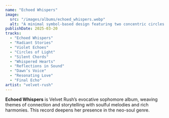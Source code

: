 ```yaml
---
name: "Echoed Whispers"
image:
  src: "/images/albums/echoed_whispers.webp"
  alt: "A minimal symbol-based design featuring two concentric circles with wavy, echo-like lines radiating outward, using black and violet colors, symbolizing connection and storytelling."
publishDate: 2025-03-20
tracks:
  - "Echoed Whispers"
  - "Radiant Stories"
  - "Violet Echoes"
  - "Circles of Light"
  - "Silent Chords"
  - "Whispered Hearts"
  - "Reflections in Sound"
  - "Dawn’s Voice"
  - "Resonating Love"
  - "Final Echo"
artist: "velvet-rush"
---
```


**Echoed Whispers** is Velvet Rush’s evocative sophomore album, weaving themes of connection and storytelling with soulful melodies and rich harmonies. This record deepens her presence in the neo-soul genre.
